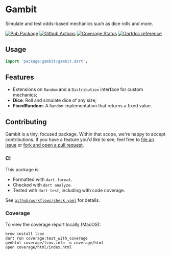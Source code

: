 # Gambit

Simulate and test odds-based mechanics such as dice rolls and more.

[![Pub Package](https://img.shields.io/pub/v/gambit.svg)](https://pub.dev/packages/gambit)
[![Github Actions](https://github.com/matanlurey/gambit.dart/actions/workflows/check.yaml/badge.svg)](https://github.com/matanlurey/gambit.dart/actions/workflows/check.yaml)
[![Coverage Status](https://coveralls.io/repos/github/matanlurey/gambit.dart/badge.svg?branch=main)](https://coveralls.io/github/matanlurey/gambit.dart?branch=main)
[![Dartdoc reference](https://img.shields.io/badge/dartdoc-reference-blue.svg)](https://pub.dev/documentation/gambit/latest/)

## Usage

```dart
import 'package:gambit/gambit.dart';
```

## Features

- Extensions on `Random` and a `Distribution` interface for custom mechanics;
- **Dice**: Roll and simulate dice of any size;
- **FixedRandom**: A `Random` implementation that returns a fixed value.

## Contributing

Gambit is a tiny, focused package. Within that scope, we're happy to accept
contributions. If you have a feature you'd like to see, feel free to
[file an issue](https://github.com/matanlurey/gambit.dart/issues/new) or
[fork and open a pull request](https://github.com/matanlurey/gambit.dart/fork).

### CI

This package is:

- Formatted with `dart format`.
- Checked with `dart analyze`.
- Tested with `dart test`, including with code coverage.

See [`github/workflows/check.yaml`](./.github/workflows/check.yaml) for details.

### Coverage

To view the coverage report locally (MacOS):

```shell
brew install lcov
dart run coverage:test_with_coverage
genhtml coverage/lcov.info -o coverage/html
open coverage/html/index.html
```
